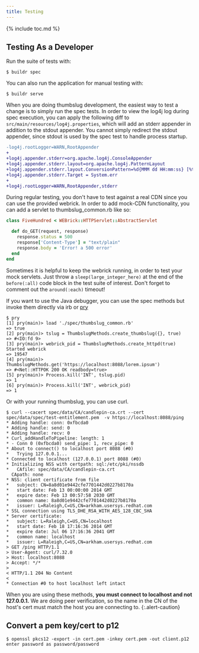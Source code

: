 ```yaml
---
title: Testing
---
```

{% include toc.md %}

## Testing As a Developer
Run the suite of tests with:

```console
$ buildr spec
```

You can also run the application for manual testing with:

```console
$ buildr serve
```
When you are doing thumbslug development, the easiest way to test a change is
to simply run the spec tests. In order to view the log4j log during spec
execution, you can apply the following diff to
`src/main/resources/log4j.properties`, which will add an stderr appender in
addition to the stdout appender. You cannot simply redirect the stdout
appender, since stdout is used by the spec test to handle process startup.

```diff
-log4j.rootLogger=WARN,RootAppender
+
+log4j.appender.stderr=org.apache.log4j.ConsoleAppender
+log4j.appender.stderr.layout=org.apache.log4j.PatternLayout
+log4j.appender.stderr.layout.ConversionPattern=%d{MMM dd HH:mm:ss} [%t] %-5p %c - %m%n
+log4j.appender.stderr.Target = System.err
+
+log4j.rootLogger=WARN,RootAppender,stderr
```

During regular testing, you don't have to test against a real CDN since you can
use the provided webrick. In order to add mock-CDN functionality, you can add a
servlet to thumbslug_common.rb like so:

```ruby
class FiveHundred < WEBrick::HTTPServlet::AbstractServlet

  def do_GET(request, response)
    response.status = 500
    response['Content-Type'] = "text/plain"
    response.body = 'Error! a 500 error'
  end
end
```

Sometimes it is helpful to keep the webrick running, in order to test your mock
servlets. Just throw a `sleep(large_integer_here)` at the end of the
`before(:all)` code block in the test suite of interest. Don't forget to
comment out the `around(:each)` timeout!

If you want to use the Java debugger, you can use the spec methods but invoke
them directly via irb or [pry](http://pryrepl.org/)

```console
$ pry
[1] pry(main)> load './spec/thumbslug_common.rb'
=> true
[2] pry(main)> tslug = ThumbslugMethods.create_thumbslug({}, true)
=> #<IO:fd 9>
[3] pry(main)> webrick_pid = ThumbslugMethods.create_httpd(true)
Started webrick
=> 19547
[4] pry(main)> ThumbslugMethods.get('https://localhost:8088/lorem.ipsum')
=> #<Net::HTTPOK 200 OK readbody=true>
[5] pry(main)> Process.kill('INT', tslug.pid)
=> 1
[6] pry(main)> Process.kill('INT', webrick_pid)
=> 1
```

Or with your running thumbslug, you can use curl.

```console
$ curl --cacert spec/data/CA/candlepin-ca.crt --cert spec/data/spec/test-entitlement.pem  -v https://localhost:8088/ping
* Adding handle: conn: 0xfbcda0
* Adding handle: send: 0
* Adding handle: recv: 0
* Curl_addHandleToPipeline: length: 1
* - Conn 0 (0xfbcda0) send_pipe: 1, recv_pipe: 0
* About to connect() to localhost port 8088 (#0)
*   Trying 127.0.0.1...
* Connected to localhost (127.0.0.1) port 8088 (#0)
* Initializing NSS with certpath: sql:/etc/pki/nssdb
*   CAfile: spec/data/CA/candlepin-ca.crt
  CApath: none
* NSS: client certificate from file
* 	subject: CN=8a8d01e9442cfe7701442d0227b8170a
* 	start date: Feb 13 00:00:00 2014 GMT
* 	expire date: Feb 13 00:57:58 2030 GMT
* 	common name: 8a8d01e9442cfe7701442d0227b8170a
* 	issuer: L=Raleigh,C=US,CN=arkham.usersys.redhat.com
* SSL connection using TLS_DHE_RSA_WITH_AES_128_CBC_SHA
* Server certificate:
* 	subject: L=Raleigh,C=US,CN=localhost
* 	start date: Feb 18 17:16:36 2014 GMT
* 	expire date: Jul 06 17:16:36 2041 GMT
* 	common name: localhost
* 	issuer: L=Raleigh,C=US,CN=arkham.usersys.redhat.com
> GET /ping HTTP/1.1
> User-Agent: curl/7.32.0
> Host: localhost:8088
> Accept: */*
> 
< HTTP/1.1 204 No Content
< 
* Connection #0 to host localhost left intact
```

When you are using these methods, **you must connect to localhost and not
127.0.0.1.** We are doing peer verification, so the name in the CN of the
host's cert must match the host you are connecting to.
{:.alert-caution}

## Convert a pem key/cert to p12
```console
$ openssl pkcs12 -export -in cert.pem -inkey cert.pem -out client.p12
enter password as password/password
```
